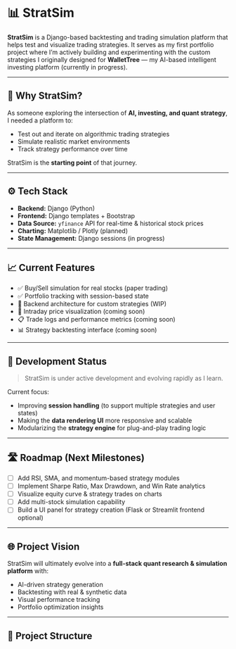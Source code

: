 # 📊 StratSim

**StratSim** is a Django-based backtesting and trading simulation platform that helps test and visualize trading strategies. It serves as my first portfolio project where I’m actively building and experimenting with the custom strategies I originally designed for **WalletTree** — my AI-based intelligent investing platform (currently in progress).

---

## 🧠 Why StratSim?

As someone exploring the intersection of **AI, investing, and quant strategy**, I needed a platform to:
- Test out and iterate on algorithmic trading strategies
- Simulate realistic market environments
- Track strategy performance over time

StratSim is the **starting point** of that journey.

---

## ⚙️ Tech Stack

- **Backend:** Django (Python)
- **Frontend:** Django templates + Bootstrap
- **Data Source:** `yfinance` API for real-time & historical stock prices
- **Charting:** Matplotlib / Plotly (planned)
- **State Management:** Django sessions (in progress)

---

## 📈 Current Features

- ✅ Buy/Sell simulation for real stocks (paper trading)
- ✅ Portfolio tracking with session-based state
- 🔄 Backend architecture for custom strategies (WIP)
- 📅 Intraday price visualization (coming soon)
- 📋 Trade logs and performance metrics (coming soon)
- 📊 Strategy backtesting interface (coming soon)

---

## 🚧 Development Status

> StratSim is under active development and evolving rapidly as I learn.

Current focus:
- Improving **session handling** (to support multiple strategies and user states)
- Making the **data rendering UI** more responsive and scalable
- Modularizing the **strategy engine** for plug-and-play trading logic

---

## 🛣️ Roadmap (Next Milestones)

- [ ] Add RSI, SMA, and momentum-based strategy modules
- [ ] Implement Sharpe Ratio, Max Drawdown, and Win Rate analytics
- [ ] Visualize equity curve & strategy trades on charts
- [ ] Add multi-stock simulation capability
- [ ] Build a UI panel for strategy creation (Flask or Streamlit frontend optional)

---

## 🌐 Project Vision

StratSim will ultimately evolve into a **full-stack quant research & simulation platform** with:
- AI-driven strategy generation
- Backtesting with real & synthetic data
- Visual performance tracking
- Portfolio optimization insights

---

## 📂 Project Structure

